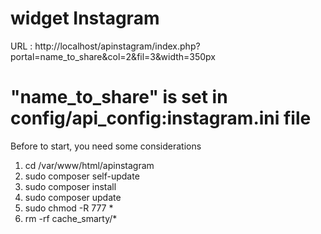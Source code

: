 # widget Instagram

URL  : http://localhost/apinstagram/index.php?portal=name_to_share&col=2&fil=3&width=350px

# "name_to_share" is set in config/api_config:instagram.ini file

Before to start, you need some considerations 
1. cd /var/www/html/apinstagram 
2. sudo composer self-update 
3. sudo composer install
4. sudo composer update 
5. sudo chmod -R 777 * 
6. rm -rf cache_smarty/*
